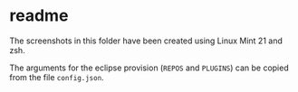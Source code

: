 # readme

The screenshots in this folder have been created using Linux Mint 21 and zsh.

The arguments for the eclipse provision (`REPOS` and `PLUGINS`) can be copied from the file `config.json`.
